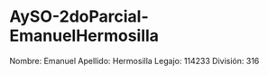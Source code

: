 # AySO-2doParcial-EmanuelHermosilla

Nombre: Emanuel
Apellido: Hermosilla
Legajo: 114233
División: 316
